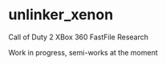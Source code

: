 # unlinker_xenon
Call of Duty 2 XBox 360 FastFile Research

Work in progress, semi-works at the moment
